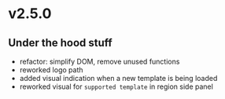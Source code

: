 # v2.5.0

## Under the hood stuff

- refactor: simplify DOM, remove unused functions
- reworked logo path
- added visual indication when a new template is being loaded
- reworked visual for `supported template` in region side panel
